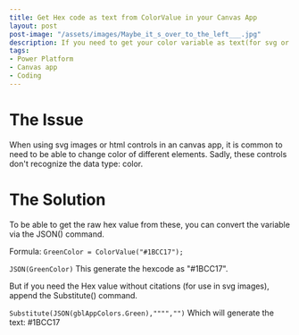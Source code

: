 ```yaml
---
title: Get Hex code as text from ColorValue in your Canvas App
layout: post
post-image: "/assets/images/Maybe_it_s_over_to_the_left___.jpg"
description: If you need to get your color variable as text(for svg or html controls), this is the way
tags:
- Power Platform
- Canvas app
- Coding
---
```


# The Issue
When using svg images or html controls in an canvas app, it is common to need to be able to change color of different elements. Sadly, these controls don't recognize the data type: color.

# The Solution
To be able to get the raw hex value from these, you can convert the variable via the JSON() command.

Formula:
`
GreenColor = ColorValue("#1BCC17");
`

`
JSON(GreenColor)
`
This generate the hexcode as "#1BCC17".

But if you need the Hex value without citations (for use in svg images), append the Substitute() command.

`Substitute(JSON(gblAppColors.Green),"""","")`
Which will generate the text: #1BCC17

